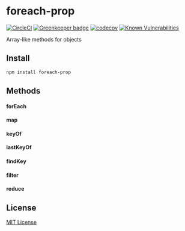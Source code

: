 # foreach-prop

[![CircleCI](https://circleci.com/gh/manferlo81/foreach-prop.svg?style=svg)](https://circleci.com/gh/manferlo81/foreach-prop)  [![Greenkeeper badge](https://badges.greenkeeper.io/manferlo81/foreach-prop.svg)](https://greenkeeper.io/) [![codecov](https://codecov.io/gh/manferlo81/foreach-prop/branch/master/graph/badge.svg)](https://codecov.io/gh/manferlo81/foreach-prop) [![Known Vulnerabilities](https://snyk.io/test/github/manferlo81/foreach-prop/badge.svg?targetFile=package.json)](https://snyk.io/test/github/manferlo81/foreach-prop?targetFile=package.json)

Array-like methods for objects

## Install

```sh
npm install foreach-prop
```

## Methods

#### forEach

#### map

#### keyOf

#### lastKeyOf

#### findKey

#### filter

#### reduce

## License

[MIT License](https://github.com/manferlo81/foreach-prop/blob/master/LICENSE)

